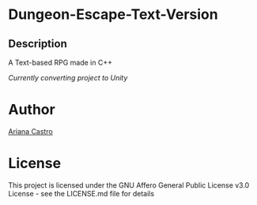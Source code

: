 # Dungeon-Escape-Text-Version
## Description
A Text-based RPG made in C++

*Currently converting project to Unity*

# Author
[Ariana Castro](url)

# License
This project is licensed under the GNU Affero General Public License v3.0 License - see the LICENSE.md file for details
